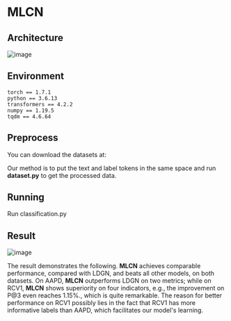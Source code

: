# MLCN 
## Architecture
![image](https://github.com/Coder-Jeffrey/MLCN/assets/76551880/ec3f8fdd-390c-4e88-b2d3-1e322fcc428f)

## Environment
```
torch == 1.7.1
python == 3.6.13
transformers == 4.2.2
numpy == 1.19.5
tqdm == 4.6.64
```
## Preprocess
You can download the datasets at:

Our method is to put the text and label tokens in the same space and run **dataset.py** to get the processed data.

## Running
Run classification.py

## Result
![image](https://github.com/Coder-Jeffrey/MLCN/assets/76551880/b553a4b4-2190-4277-9f2e-f77b48a74839)

The result demonstrates the following. **MLCN** achieves comparable performance, compared with LDGN, and beats all other models, on both datasets. On AAPD, **MLCN** outperforms LDGN on two metrics; while on RCV1, **MLCN** shows superiority on four indicators, e.g., the improvement on P@3 even reaches 1.15%., which is quite remarkable. The reason for better performance on RCV1 possibly lies in the fact that RCV1 has more informative labels than AAPD, which facilitates our model's learning.
